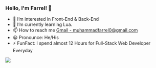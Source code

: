### Hello, I'm Farrel! 👋

- 👀 I’m interested in Front-End & Back-End
- 🌱 I’m currently learning Lua.
- 📫 How to reach me [Gmail - muhammadfarrel0@gmail.com](mailTo:muhammadfarrel0@gmail.com)
- 😀 Pronounce: He/His
- ⚡ FunFact: I spend almost 12 Hours for Full-Stack Web Developer Everyday

<img src="https://github-readme-stats.vercel.app/api?username=FWREL&&show_icons=true&title_color=ffffff&icon_color=bb2acf&text_color=daf7dc&bg_color=151515">
